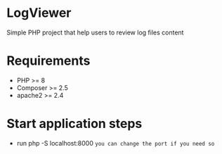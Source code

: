 # LogViewer
Simple PHP project that help users to review log files content

# Requirements 
 * PHP >= 8
 * Composer >= 2.5
 * apache2 >= 2.4
# Start application steps 
  * run php -S localhost:8000 `you can change the port if you need so`
